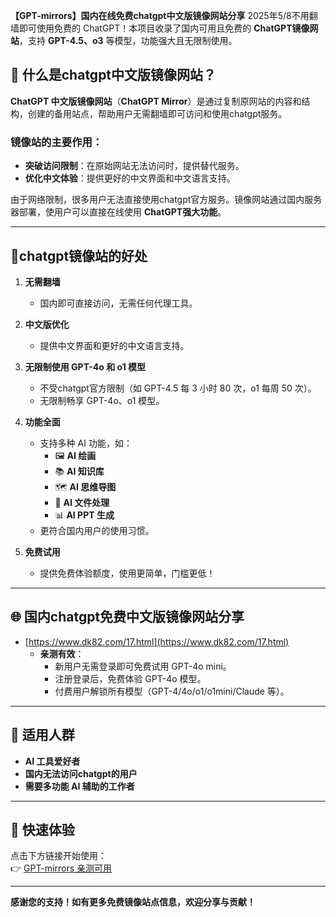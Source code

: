 **【GPT-mirrors】国内在线免费chatgpt中文版镜像网站分享**
2025年5/8不用翻墙即可使用免费的 ChatGPT！本项目收录了国内可用且免费的 **ChatGPT镜像网站**，支持 **GPT-4.5、o3** 等模型，功能强大且无限制使用。

## 📌 什么是chatgpt中文版镜像网站？  
**ChatGPT 中文版镜像网站**（**ChatGPT Mirror**）是通过复制原网站的内容和结构，创建的备用站点，帮助用户无需翻墙即可访问和使用chatgpt服务。  

### 镜像站的主要作用：  
- **突破访问限制**：在原始网站无法访问时，提供替代服务。  
- **优化中文体验**：提供更好的中文界面和中文语言支持。  

由于网络限制，很多用户无法直接使用chatgpt官方服务。镜像网站通过国内服务器部署，使用户可以直接在线使用 **ChatGPT强大功能**。

---

## 🚀chatgpt镜像站的好处  

1. **无需翻墙**  
   - 国内即可直接访问，无需任何代理工具。  

2. **中文版优化**  
   - 提供中文界面和更好的中文语言支持。  

3. **无限制使用 GPT-4o 和 o1 模型**  
   - 不受chatgpt官方限制（如 GPT-4.5 每 3 小时 80 次，o1 每周 50 次）。  
   - 无限制畅享 GPT-4o、o1 模型。  

4. **功能全面**  
   - 支持多种 AI 功能，如：  
     - 🖼 **AI 绘画**  
     - 📚 **AI 知识库**  
     - 🗺 **AI 思维导图**  
     - 📄 **AI 文件处理**  
     - 📊 **AI PPT 生成**  
   - 更符合国内用户的使用习惯。  

5. **免费试用**  
   - 提供免费体验额度，使用更简单，门槛更低！  

---

## 🌐 国内chatgpt免费中文版镜像网站分享  

- [https://www.dk82.com/17.html](https://www.dk82.com/17.html)  
   - **亲测有效**：  
     - 新用户无需登录即可免费试用 GPT-4o mini。  
     - 注册登录后，免费体验 GPT-4o 模型。  
     - 付费用户解锁所有模型（GPT-4/4o/o1/o1mini/Claude 等）。  

---

## 📢 适用人群  
- **AI 工具爱好者**  
- **国内无法访问chatgpt的用户**  
- **需要多功能 AI 辅助的工作者**  

---

## 🔗 快速体验  
点击下方链接开始使用：  
👉 [GPT-mirrors 亲测可用](https://www.dk82.com/17.html)

---

**感谢您的支持！如有更多免费镜像站点信息，欢迎分享与贡献！**  
